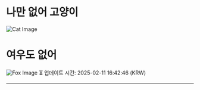 
# 나만 없어 고양이

![Cat Image](https://cdn2.thecatapi.com/images/a93.jpg)

# 여우도 없어
![Fox Image](https://randomfox.ca/images/115.jpg)
⏳ 업데이트 시간: 2025-02-11 16:42:46 (KRW)

---
